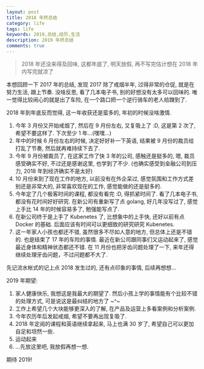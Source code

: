 ```yaml
---
layout: post
title: 2018 年终总结
category: life
tags: life
keywords: 2019,总结,经历,生活
description: 2019 年终总结
comments: true
---
```


> 2018 年还没来得及回味, 这都年底了, 明天放假, 再不写完估计想在 2018 年内写完就凉了

本想回顾一下 2017 年的总结, 发现 2017 除了戒烟半年, 过得非常的仓促, 就是在努力生活, 跟上节奏. 没啥反思, 看了几本电子书, 别的好想没有太多可以回味的. 唯一觉得比较闹心的就是出了车险, 在一个路口把一个逆行骑车的老人给蹭到了.

2018 年到年底反而觉得, 这一年收获还是蛮多的, 年初的时候没啥激情.

1. 今年 3 月份又开始戒烟了, 然后在 9 月份左右, 又复吸上了 :D, 这是第 2 次了, 希望不要这样了. 下次至少 1 年...(嘿嘿...)
2. 年中的时候 6 月份左右的时候, 决定好好补一下英语, 结果被 9 月份的裁员给打乱了节奏, 然后就再难持续下去了.
3. 今年 9 月份被裁员了, 在这家工作了快 3 年的公司, 感触还是挺多的, 嗯, 裁员感受确实不好, 不过还是感谢这里, 也学到了不少. (也确实感受到金融公司到压力, 2018 年到经济确实不是太好)
4. 10 月份来到了现在工作的地方, 以前没有在外企呆过, 感觉氛围和工作方式差别还是非常大的, 非常喜欢现在的工作, 感觉能做的还是挺多的.
5. 今年定了几个极客时间的课程, 都没有看完 :D, 得抓紧时间了. 看了几本电子书, 都没有花时间好好研究. 在新公司有重新写了点 golang, 好几年没写过了, 感觉上手比 14 年的时候容易多了, 勉强能写点了.
6. 在新公司终于是上手了 Kubenetes 了, 比想象中的上手快, 还好以前有点 Docker 的基础. 后面应该有时间可以更细致的研究研究 Kubenetes.
7. 这一年家人小孩也都还不错, 虽然很多不尽如人意的地方, 但总体上还是不错的. 也是结束了 17 年的车险的事情. 最近在新公司跟同事们又运动起来了, 感觉最近身体和精神状态都还不错. 在 11 月份也把牙齿问题处理了一下, 来年还得继续处理牙齿问题，不过问题都不大了.

先记流水帐式的记上点 2018 发生过的, 还有点印象的事情, 后续再想想...

2019 年期望:

1. 家人健康快乐, 我想这是我最大的期望了. 然后小孩上学的事情能有个比较不错的处理方式, 可是说这是最纠结的地方了 ~^~
2. 工作上希望几个大块能够更深入的了解, 在产品及运营上多看案例和分析案例.
3. 今年农历年后发起戒烟, 希望不要再出现复吸了.
4. 2018 年定阅的课程和英语继续拿起来, 马上也满 30 岁了, 希望自己可以更加自足和坦然一些.
5. 运动起来
6. ...先放这里吧, 我放假再想一想.

期待 2019!
